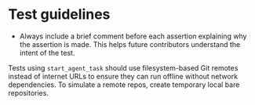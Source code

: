 # Test guidelines

- Always include a brief comment before each assertion explaining why the assertion is made. This helps future contributors understand the intent of the test.

Tests using `start_agent_task` should use filesystem-based Git remotes instead of internet URLs to ensure they can run offline without network dependencies. To simulate a remote repos, create temporary local bare repositories.
